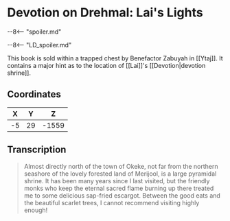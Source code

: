  
# Devotion on Drehmal: Lai's Lights

--8<-- "spoiler.md"

--8<-- "LD_spoiler.md"

This book is sold within a trapped chest by Benefactor Zabuyah in [[Ytaj]]. It contains a major hint as to the location of [[Lai]]'s [[Devotion|devotion shrine]].

## Coordinates
| **X** | **Y** | **Z**  |
| :---: | :---: | :----: |
| -5  |  29  | -1559 |

## Transcription
> Almost directly north of the town of Okeke, not far from the northern seashore of the lovely forested land of Merijool, is a large pyramidal shrine. It has been many years since I last visited, but the friendly monks who keep the eternal sacred flame burning up there treated me to some delicious sap-fried escargot. Between the good eats and the beautiful scarlet trees, I cannot recommend visiting highly enough!
